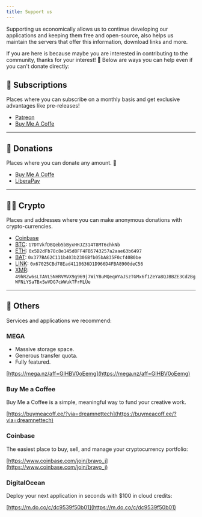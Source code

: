 ```yaml
---
title: Support us
---
```


Supporting us economically allows us to continue developing our applications and keeping them free and open-source, also helps us maintain the servers that offer this information, download links and more.

If you are here is because maybe you are interested in contributing to the community, thanks for your interest! 💖 Below are ways you can help even if you can't donate directly:

## 🌟 Subscriptions

Places where you can subscribe on a monthly basis and get exclusive advantages like pre-releases!

- [Patreon](https://www.patreon.com/dreamnet)
- [Buy Me A Coffe](https://www.buymeacoffee.com/dreamnettech)

---

## 💌 Donations

Places where you can donate any amount. 🥰

- [Buy Me A Coffe](https://www.buymeacoffee.com/dreamnettech)
- [LiberaPay](https://liberapay.com/dreamnet)

---

## 👨‍💻 Crypto

Places and addresses where you can make anonymous donations with crypto-currencies.

- [Coinbase](https://commerce.coinbase.com/checkout/24a8bcb6-22db-4166-9bea-fb24fe78f1cd)
- [BTC](https://www.livecoinwatch.com/price/Bitcoin-BTC): `17DTVkfDBQeb5bByxHHJZ314T8MT6chkNb`
- [ETH](https://www.livecoinwatch.com/price/Ethereum-ETH): `0x5D2dFb78c8e145d8FF4FB5743257a2aae63b6497`
- [BAT](https://www.livecoinwatch.com/price/BasicAttentionToken-BAT): `0x377BA62C111b403b2306Bfb05bA835F0cf40B0be`
- [LINK](https://www.livecoinwatch.com/price/ChainLink-LINK): `0x67025CBd78Ead4110636D1D966D4FBA8900deC56`
- [XMR](https://www.livecoinwatch.com/price/Monero-XMR): `49hRZw6sLTAVL5NHRVMVX9g969j7WiYBuMQeqWYaJSzTGMx6f1ZeYa8QJBBZE3Cd2BgWFNiYSaTBxSwVDG7cWWukTFrMLUe`

---

## 🎈 Others

Services and applications we recommend:

### MEGA

- Massive storage space. 
- Generous transfer quota.
- Fully featured.

[https://mega.nz/aff=GIHBV0oEemg](https://mega.nz/aff=GIHBV0oEemg)

### Buy Me a Coffee

Buy Me a Coffee is a simple, meaningful way to fund your creative work.

[https://buymeacoff.ee/?via=dreamnettech](https://buymeacoff.ee/?via=dreamnettech)

### Coinbase

The easiest place to buy, sell, and manage your cryptocurrency portfolio:

[https://www.coinbase.com/join/bravo_j](https://www.coinbase.com/join/bravo_j)

### DigitalOcean

Deploy your next application in seconds with $100 in cloud credits:

[https://m.do.co/c/dc9539f50b01](https://m.do.co/c/dc9539f50b01)

<ins data-revive-zoneid="3" data-revive-id="3fe087377ab3999f9bd455cef8976f0b"></ins>
